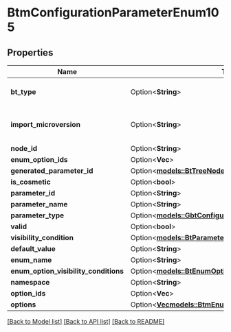 # BtmConfigurationParameterEnum105

## Properties

Name | Type | Description | Notes
------------ | ------------- | ------------- | -------------
**bt_type** | Option<**String**> | Type of JSON object. | [optional]
**import_microversion** | Option<**String**> | Microversion that resulted from the import. | [optional]
**node_id** | Option<**String**> |  | [optional]
**enum_option_ids** | Option<**Vec<String>**> |  | [optional]
**generated_parameter_id** | Option<[**models::BtTreeNode20**](BTTreeNode-20.md)> |  | [optional]
**is_cosmetic** | Option<**bool**> |  | [optional]
**parameter_id** | Option<**String**> |  | [optional]
**parameter_name** | Option<**String**> |  | [optional]
**parameter_type** | Option<[**models::GbtConfigurationParameterType**](GBTConfigurationParameterType.md)> |  | [optional]
**valid** | Option<**bool**> |  | [optional]
**visibility_condition** | Option<[**models::BtParameterVisibilityCondition177**](BTParameterVisibilityCondition-177.md)> |  | [optional]
**default_value** | Option<**String**> |  | [optional]
**enum_name** | Option<**String**> |  | [optional]
**enum_option_visibility_conditions** | Option<[**models::BtEnumOptionVisibilityConditionList2936**](BTEnumOptionVisibilityConditionList-2936.md)> |  | [optional]
**namespace** | Option<**String**> |  | [optional]
**option_ids** | Option<**Vec<String>**> |  | [optional]
**options** | Option<[**Vec<models::BtmEnumOption592>**](BTMEnumOption-592.md)> |  | [optional]

[[Back to Model list]](../README.md#documentation-for-models) [[Back to API list]](../README.md#documentation-for-api-endpoints) [[Back to README]](../README.md)



